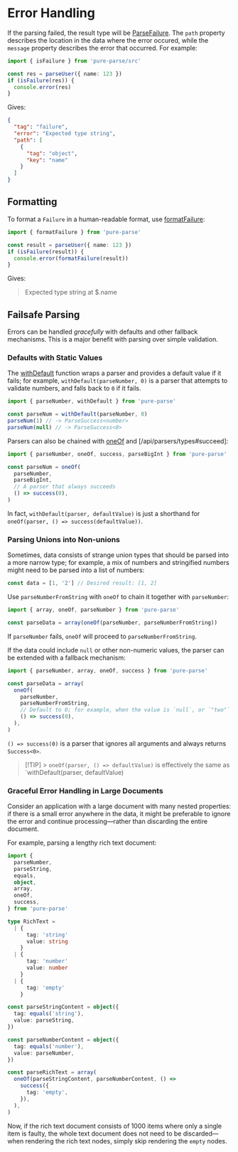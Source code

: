 # Error Handling

If the parsing failed, the result type will be [ParseFailure](/api/parsers/types#ParseFailure). The `path` property describes the location in the data where the error occured, while the `message` property describes the error that occurred. For example:

```ts
import { isFailure } from 'pure-parse/src'

const res = parseUser({ name: 123 })
if (isFailure(res)) {
  console.error(res)
}
```

Gives:

```json
{
  "tag": "failure",
  "error": "Expected type string",
  "path": [
    {
      "tag": "object",
      "key": "name"
    }
  ]
}
```

## Formatting

To format a `Failure` in a human-readable format, use [formatFailure](/api/parsers/formatting#formatFailure):

```ts
import { formatFailure } from 'pure-parse'

const result = parseUser({ name: 123 })
if (isFailure(result)) {
  console.error(formatFailure(result))
}
```

Gives:

> Expected type string at $.name

## Failsafe Parsing

Errors can be handled _gracefully_ with defaults and other fallback mechanisms. This is a major benefit with parsing over simple validation.

### Defaults with Static Values

The [withDefault](/api/parsers/withDefault) function wraps a parser and provides a default value if it fails; for example, `withDefault(parseNumber, 0)` is a parser that attempts to validate numbers, and falls back to `0` if it fails.

```ts
import { parseNumber, withDefault } from 'pure-parse'

const parseNum = withDefault(parseNumber, 0)
parseNum(1) // -> ParseSuccess<number>
parseNum(null) // -> ParseSuccess<0>
```

Parsers can also be chained with [oneOf](/api/parsers/oneOf) and [/api/parsers/types#succeed]:

```ts
import { parseNumber, oneOf, success, parseBigInt } from 'pure-parse'

const parseNum = oneOf(
  parseNumber,
  parseBigInt,
  // A parser that always succeeds
  () => success(0),
)
```

In fact, `withDefault(parser, defaultValue)` is just a shorthand for `oneOf(parser, () => success(defaultValue))`.

### Parsing Unions into Non-unions

Sometimes, data consists of strange union types that should be parsed into a more narrow type; for example, a mix of numbers and stringified numbers might need to be parsed into a list of numbers:

```ts
const data = [1, '2'] // Desired result: [1, 2]
```

Use `parseNumberFromString` with `oneOf` to chain it together with `parseNumber`:

```ts
import { array, oneOf, parseNumber } from 'pure-parse'

const parseData = array(oneOf(parseNumber, parseNumberFromString))
```

If `parseNumber` fails, `oneOf` will proceed to `parseNumberFromString`.

If the data could include `null` or other non-numeric values, the parser can be extended with a fallback mechanism:

```ts
import { parseNumber, array, oneOf, success } from 'pure-parse'

const parseData = array(
  oneOf(
    parseNumber,
    parseNumberFromString,
    // Default to 0; for example, when the value is `null`, or `"two"`
    () => success(0),
  ),
)
```

`() => success(0)` is a parser that ignores all arguments and always returns `Success<0>`.

> [!TIP] > `oneOf(parser, () => defaultValue)` is effectively the same as `withDefault(parser, defaultValue)

### Graceful Error Handling in Large Documents

Consider an application with a large document with many nested properties: if there is a small error anywhere in the data, it might be preferable to ignore the error and continue processing—rather than discarding the entire document.

For example, parsing a lengthy rich text document:

```ts
import {
  parseNumber,
  parseString,
  equals,
  object,
  array,
  oneOf,
  success,
} from 'pure-parse'

type RichText =
  | {
      tag: 'string'
      value: string
    }
  | {
      tag: 'number'
      value: number
    }
  | {
      tag: 'empty'
    }

const parseStringContent = object({
  tag: equals('string'),
  value: parseString,
})

const parseNumberContent = object({
  tag: equals('number'),
  value: parseNumber,
})

const parseRichText = array(
  oneOf(parseStringContent, parseNumberContent, () =>
    success({
      tag: 'empty',
    }),
  ),
)
```

Now, if the rich text document consists of 1000 items where only a single item is faulty, the whole text document does not need to be discarded—when rendering the rich text nodes, simply skip rendering the `empty` nodes.
